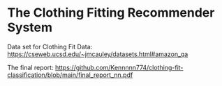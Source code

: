 # The Clothing Fitting Recommender System

Data set for Clothing Fit Data: https://cseweb.ucsd.edu/~jmcauley/datasets.html#amazon_qa

The final report: https://github.com/Kennnnn774/clothing-fit-classification/blob/main/final_report_nn.pdf



